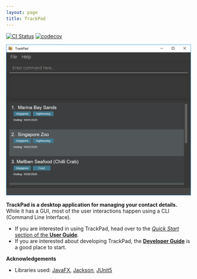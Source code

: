 ```yaml
---
layout: page
title: TrackPad
---
```


[![CI Status](https://github.com/AY2021S1-CS2103T-T09-3/tp/workflows/Java%20CI/badge.svg)](https://github.com/AY2021S1-CS2103T-T09-3/tp/actions)
[![codecov](https://codecov.io/gh/AY2021S1-CS2103T-T09-3/tp/branch/master/graph/badge.svg)](https://codecov.io/gh/AY2021S1-CS2103T-T09-3/tp)

![Ui](images/Ui.png)

**TrackPad is a desktop application for managing your contact details.** While it has a GUI, most of the user interactions happen using a CLI (Command Line Interface).

* If you are interested in using TrackPad, head over to the [_Quick Start_ section of the **User Guide**](UserGuide.html#quick-start).
* If you are interested about developing TrackPad, the [**Developer Guide**](DeveloperGuide.html) is a good place to start.


**Acknowledgements**

* Libraries used: [JavaFX](https://openjfx.io/), [Jackson](https://github.com/FasterXML/jackson), [JUnit5](https://github.com/junit-team/junit5)
